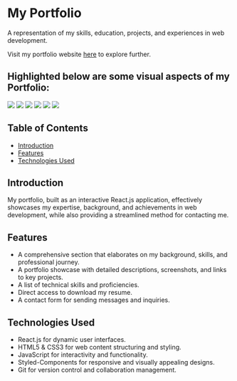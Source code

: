 # My Portfolio

A representation of my skills, education, projects, and experiences in web development. 

Visit my portfolio website [here](https://abhishek-rawool.netlify.app) to explore further.

## Highlighted below are some visual aspects of my Portfolio:
<img width="fit-content;" src="https://github.com/AbhiRawool911/Portfolio/assets/157002044/10983215-b99f-477c-b3a0-d7b246ffe001"/>
<img width="fit-content;" src="https://github.com/AbhiRawool911/Portfolio/assets/157002044/2f7290d6-9046-4f69-83ad-d22c806127c8"/>
<img width="fit-content;" src="https://github.com/AbhiRawool911/Portfolio/assets/157002044/9243b429-95bb-435c-b11a-22cb80b62540"/>
<img width="fit-content;" src="https://github.com/AbhiRawool911/Portfolio/assets/157002044/1be04f98-9c41-459a-874f-38e936fbee1f"/>
<img width="fit-content;" src="https://github.com/AbhiRawool911/Portfolio/assets/157002044/dede6f8a-4634-4a61-b538-da51a7c8bfb6"/>
<img width="fit-content;" src="https://github.com/AbhiRawool911/Portfolio/assets/157002044/ac688337-babd-4f24-8a4a-f963b9412754"/>


## Table of Contents
- [Introduction](#introduction)
- [Features](#features)
- [Technologies Used](#technologies-used)

## Introduction
My portfolio, built as an interactive React.js application, effectively showcases my expertise, background, and achievements in web development, while also providing a streamlined method for contacting me.

## Features
- A comprehensive section that elaborates on my background, skills, and professional journey.
- A portfolio showcase with detailed descriptions, screenshots, and links to key projects.
- A list of technical skills and proficiencies.
- Direct access to download my resume.
- A contact form for sending messages and inquiries.

## Technologies Used
- React.js for dynamic user interfaces.
- HTML5 & CSS3 for web content structuring and styling.
- JavaScript for interactivity and functionality.
- Styled-Components for responsive and visually appealing designs.
- Git for version control and collaboration management.
